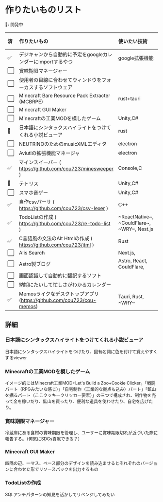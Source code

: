 # 作りたいものリスト

🚧: 開発中

| 済   | 作りたいもの                                                          | 使いたい技術                                | 追加日     | やる気 |
| :--- | :-------------------------------------------------------------------- | :------------------------------------------ | :--------- | :----: |
| ✅    | デジキャンから自動的に予定をgoogleカレンダーにimportするやつ          | google拡張機能                              | 2022/12/11 |        |
| ⬜    | 賞味期限マネージャー                                                  |                                             | 2022/07/02 | `o---` |
| ⬜    | 使用者の目線に合わせてウィンドウをフォーカスするソフトウェア          |                                             | 2022/05/15 | `----` |
| ⬜    | Minecraft Bare Resource Pack Extracter (MCBRPE)                       | rust+tauri                                  | 2022/02/05 | `----` |
| ⬜    | Minecraft GUI Maker                                                   |                                             | 2022/02/05 | `----` |
| ⬜    | Minecraftの工業MODを模したゲーム                                      | Unity,C#                                    | 2021/11/27 | `o---` |
| 🚧    | 日本語にシンタックスハイライトをつけてくれる小説ビューア              | rust                                        | 2021/11/11 | `oo--` |
| ⬜    | NEUTRINOのためのmusicXMLエディタ                                      | electron                                    | 2021/06/29 | `----` |
| ⬜    | Aviutlの拡張機能マネージャ                                            | electron                                    | 2021/06/29 | `----` |
| ✅    | マインスイーパー ( https://github.com/cou723/minesweeper )            | Console,C                                   | 2020/11/22 |        |
| 🚧    | テトリス                                                              | Unity,C#                                    | 2020/09/19 | `o---` |
| ⬜    | スマホ音ゲー                                                          | Unity,C#                                    | 2020/09/19 | `o---` |
| ✅    | 自作csvパーサ ( https://github.com/cou723/csv-lexer )                 | C++                                         | 2020/09/19 |        |
| ✅    | TodoListの作成 ( https://github.com/cou723/re-todo-list )             | ~ReactNative~, ~CouldFlare~, ~WRY~, Nest.js | 2023/04/15 |        |
| ✅    | C言語風の文法のAlt Htmlの作成 ( https://github.com/cou723/jtml )      | Rust                                        | 2023/05/25 |        |
| ⬜    | Alis Search                                                           | Next.js,                                    | 2023/05/27 | `----` |
| ⬜    | Astro製ブログ                                                         | Astro, React, CouldFlare,                   | 2023/05/27 | `ooo-` |
| ⬜    | 画面認識して自動的に翻訳するソフト                                    |                                             | 2023/05/29 | `o---` |
| ⬜    | 納期にたいして忙しさがわかるカレンダー                                |                                             | 2023/06/16 | `oooo` |
| ✅    | Memosライクなデスクトップアプリ (https://github.com/cou723/cou-memos) | Tauri, Rust, ~WRY~                          | 2023/09/01 |        |


## 詳細
### 日本語にシンタックスハイライトをつけてくれる小説ビューア
日本語にシンタックスハイライトをつけたり、固有名詞に色を付けて覚えやすくするviewer
### Minecraftの工業MODを模したゲーム
イメージ的にはMinecraft工業MOD+Let's Build a Zoo+Cookie Clicker。「戦闘パート（RPGみたいな感じ）」「自宅制作（工業的な拠点も込み）パート」「鉱山を掘るパート（ここクッキークリッカー要素）」の三つで構成され、制作物を売って金を稼いだり、鉱山を買ったり、便利な道具を使わせたり、自宅を広げたり。

### 賞味期限マネージャー
冷蔵庫にある食材の賞味期限を管理し、ユーザーに賞味期限切れが近づいた際に報告する。（何気にSDGs貢献できる？）

### Minecraft GUI Maker
四隅の辺、一マス、ベース部分のデザインを読み込ませるとそれぞれのバージョンに合わせた形でリソースパックを出力するもの

### TodoListの作成
SQLアンチパターンの知見を活かしてリベンジしてみたい
